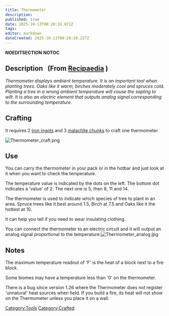 ```yaml
---
title: Thermometer
description: 
published: true
date: 2025-10-13T00:20:24.071Z
tags: 
editor: markdown
dateCreated: 2025-10-13T00:20:20.227Z
---
```


__NOEDITSECTION__ __NOTOC__

## Description   (From [Recipaedia](Recipaedia "wikilink") )

*Thermometer displays ambient temperature. It is an important tool when
planting trees. Oaks like it warm, birches moderately cool and spruces
cold. Planting a tree in a wrong ambient temperature will cause the
sapling to wilt. It is also an electric element that outputs analog
signal corresponding to the surrounding temperature.*

## Crafting

It requires 2 [iron ingots](Iron_Ingot "wikilink") and 3 [malachite
chunks](Recipaedia/Minerals/Malachite_Chunk.md "wikilink") to craft one thermometer.

![Thermometer_craft.png](Thermometer_craft.png "Thermometer_craft.png")

## Use

You can carry the thermometer in your pack or in the hotbar and just
look at it when you want to check the temperature.

The temperature value is indicated by the dots on the left. The bottom
dot indicates a 'value' of 2. The next one is 5, then 8, 11 and 14.

The thermometer is used to indicate which species of tree to plant in an
area. Spruce trees like it best around 1.5, Birch at 7.5 and Oaks like
it the hottest at 10.

It can help you tell if you need to wear insulating clothing. 

You can connect the thermometer to an electric circuit and it will
output an analog signal proportional to the
temperature:![Thermometer_analog.jpg](Thermometer_analog.jpg
"Thermometer_analog.jpg")

## Notes

The maximum temperature readout of 'F' is the heat of a block next to a
fire block.

Some biomes may have a temperature less than '0' on the thermometer.

There is a bug since version 1.26 where the Thermometer does not
register 'unnatural' heat sources when held. If you build a fire, its
heat will not show on the Thermometer unless you place it on a wall. 

[Category:Tools](Category:Tools "wikilink")
[Category:Crafted](Category:Crafted "wikilink")